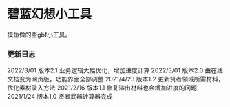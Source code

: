 # 碧蓝幻想小工具
摸鱼做的些gbf小工具。
### 更新日志
2022/3/01 版本2.1 业务逻辑大幅优化，增加进度计算
2022/3/01 版本2.0 由在线文档变为网页版，功能界面全部调整
2021/4/23 版本1.2 更新贤者领域所需材料，优化素材录入方法
2021/2/16 版本1.1 修复溢出材料也会增加进度的问题
2021/1/24 版本1.0 贤者武器计算器完成